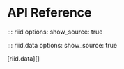 # API Reference


::: riid
    options:
      show_source: true

::: riid.data
    options:
      show_source: true

[riid.data][]
